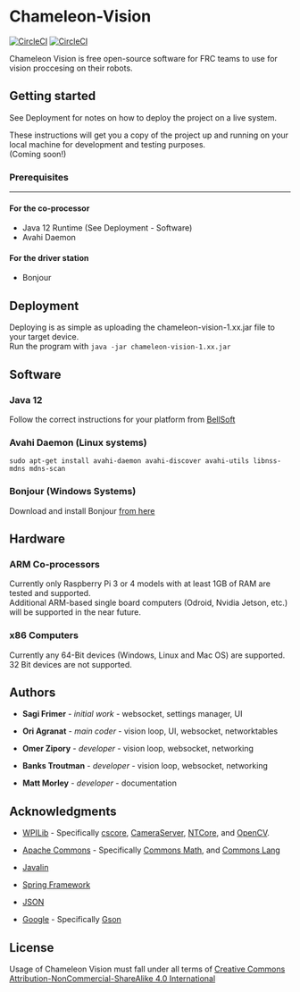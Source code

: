 # Chameleon-Vision

[![CircleCI](https://img.shields.io/circleci/build/github/Chameleon-Vision/chameleon-vision/dev?label=dev&logo=name)](https://circleci.com/gh/Chameleon-Vision/workflows/chameleon-vision/tree/dev)
[![CircleCI](https://img.shields.io/circleci/build/github/Chameleon-Vision/chameleon-vision/master?label=master&logo=name)](https://circleci.com/gh/Chameleon-Vision/workflows/chameleon-vision/tree/master)

Chameleon Vision is free open-source software for FRC teams to use for vision proccesing on their robots.

## Getting started

See Deployment for notes on how to deploy the project on a live system.

These instructions will get you a copy of the project up and running on your local machine for development and testing purposes.  
(Coming soon!)  

### Prerequisites
---
#### For the co-processor

- Java 12 Runtime (See Deployment - Software)
- Avahi Daemon

#### For the driver station

- Bonjour


## Deployment
Deploying is as simple as uploading the chameleon-vision-1.xx.jar file to your target device.  
Run the program with `java -jar chameleon-vision-1.xx.jar`

## Software

### Java 12 
Follow the correct instructions for your platform from [BellSoft](https://bell-sw.com/pages/liberica_install_guide-12.0.2/)

### Avahi Daemon (Linux systems)
`sudo apt-get install avahi-daemon avahi-discover avahi-utils libnss-mdns mdns-scan`

### Bonjour (Windows Systems)
Download and install Bonjour [from here](https://support.apple.com/kb/DL999?locale=en_US)

## Hardware

### ARM Co-processors
Currently only Raspberry Pi 3 or 4 models with at least 1GB of RAM are tested and supported.  
Additional ARM-based single board computers (Odroid, Nvidia Jetson, etc.) will be supported in the near future.


### x86 Computers
Currently any 64-Bit devices (Windows, Linux and Mac OS) are supported.  
32 Bit devices are not supported.

## Authors

*  **Sagi Frimer** - *initial work* - websocket, settings manager, UI

*  **Ori Agranat** - *main coder* - vision loop, UI, websocket, networktables

*  **Omer Zipory** - *developer* - vision loop, websocket, networking

*  **Banks Troutman** - *developer* - vision loop, websocket, networking

*  **Matt Morley** - *developer* - documentation


## Acknowledgments

* [WPILib](https://github.com/wpilibsuite) - Specifically [cscore](https://github.com/wpilibsuite/allwpilib/tree/master/cscore), [CameraServer](https://github.com/wpilibsuite/allwpilib/tree/master/cameraserver), [NTCore](https://github.com/wpilibsuite/allwpilib/tree/master/ntcore), and [OpenCV](https://github.com/wpilibsuite/thirdparty-opencv). 

* [Apache Commons](https://commons.apache.org/) - Specifically [Commons Math](https://commons.apache.org/proper/commons-math/), and [Commons Lang](https://commons.apache.org/proper/commons-lang/)

* [Javalin](https://javalin.io/)

* [Spring Framework](https://spring.io/)

* [JSON](https://json.org)

* [Google](https://github.com/google) - Specifically [Gson](https://github.com/google/gson)

## License  
Usage of Chameleon Vision must fall under all terms of [Creative Commons Attribution-NonCommercial-ShareAlike 4.0 International](https://creativecommons.org/licenses/by-nc-sa/4.0/legalcode)
